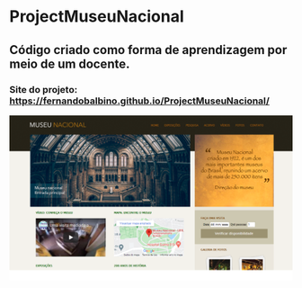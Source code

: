 # ProjectMuseuNacional
## Código criado como forma de aprendizagem por meio de um docente.
### Site do projeto: https://fernandobalbino.github.io/ProjectMuseuNacional/
![Capa](https://github.com/FernandoBalbino/ProjectMuseuNacional/blob/main/Site.png)


